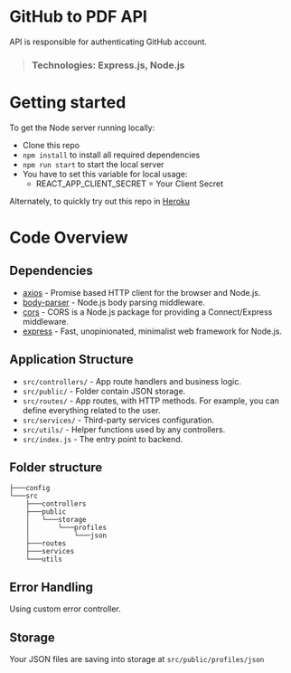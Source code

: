 # GitHub to PDF API

API is responsible for authenticating GitHub account.

> ### Technologies: Express.js, Node.js

# Getting started

To get the Node server running locally:

-  Clone this repo
-  `npm install` to install all required dependencies
-  `npm run start` to start the local server
-  You have to set this variable for local usage:
   -  REACT_APP_CLIENT_SECRET = Your Client Secret

Alternately, to quickly try out this repo in [Heroku](https://github-to-pdf-api.herokuapp.com/)

# Code Overview

## Dependencies

-  [axios](https://www.npmjs.com/package/axios) - Promise based HTTP client for the browser and Node.js.
-  [body-parser](https://www.npmjs.com/package/body-parser) - Node.js body parsing middleware.
-  [cors](https://www.npmjs.com/package/cors) - CORS is a Node.js package for providing a Connect/Express middleware.
-  [express](https://www.npmjs.com/package/express) - Fast, unopinionated, minimalist web framework for Node.js.

## Application Structure

-  `src/controllers/` - App route handlers and business logic.
-  `src/public/` - Folder contain JSON storage.
-  `src/routes/` - App routes, with HTTP methods. For example, you can define everything related to the user.
-  `src/services/` - Third-party services configuration.
-  `src/utils/` - Helper functions used by any controllers.
-  `src/index.js` - The entry point to backend.

## Folder structure

```
├───config
└───src
    ├───controllers
    ├───public
    │   └───storage
    │       └───profiles
    │           └───json
    ├───routes
    ├───services
    └───utils
```

## Error Handling

Using custom error controller.

## Storage

Your JSON files are saving into storage at `src/public/profiles/json`
